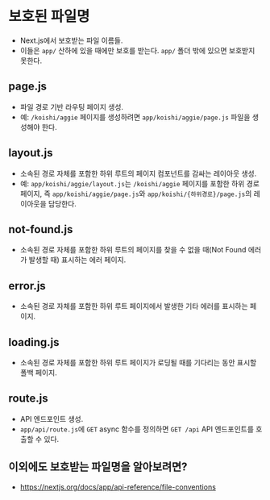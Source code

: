 # 보호된 파일명
- Next.js에서 보호받는 파일 이름들.
- 이들은 `app/` 산하에 있을 때에만 보호를 받는다. `app/` 폴더 밖에 있으면 보호받지 못한다.

## page.js
- 파일 경로 기반 라우팅 페이지 생성.
- 예: `/koishi/aggie` 페이지를 생성하려면 `app/koishi/aggie/page.js` 파일을 생성해야 한다.

## layout.js
- 소속된 경로 자체를 포함한 하위 루트의 페이지 컴포넌트를 감싸는 레이아웃 생성.
- 예: `app/koishi/aggie/layout.js`는 `/koishi/aggie` 페이지를 포함한 하위 경로 페이지, 즉 `app/koishi/aggie/page.js`와 `app/koishi/{하위경로}/page.js`의 레이아웃을 담당한다.

## not-found.js
- 소속된 경로 자체를 포함한 하위 루트의 페이지를 찾을 수 없을 때(Not Found 에러가 발생할 때) 표시하는 에러 페이지.

## error.js
- 소속된 경로 자체를 포함한 하위 루트 페이지에서 발생한 기타 에러를 표시하는 페이지.

## loading.js
- 소속된 경로 자체를 포함한 하위 루트 페이지가 로딩될 때를 기다리는 동안 표시할 폴백 페이지.

## route.js
- API 엔드포인트 생성.
- `app/api/route.js`에 `GET` async 함수를 정의하면 `GET /api` API 엔드포인트를 호출할 수 있다.

## 이외에도 보호받는 파일명을 알아보려면?
- https://nextjs.org/docs/app/api-reference/file-conventions
